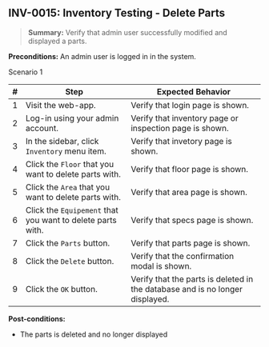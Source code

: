 ## **INV-0015:** Inventory Testing - Delete Parts  

> **Summary:** Verify that admin user successfully modified and displayed a parts.  <br>

**Preconditions:** An admin user is logged in in the system.

Scenario 1 

 | \# | Step | Expected Behavior | 
 |----|------|-------------------| 
 |  1 |  Visit the web-app.    | Verify that login page is shown.  | 
 |  2 |  Log-in using your admin account.   | Verify that inventory page or inspection page is shown.   | 
 |  3 |  In the sidebar, click `Inventory` menu item.   | Verify that invetory page is shown.   |
 |  4 |  Click the `Floor` that you want to delete parts with.   | Verify that floor page  is  shown.   |  
 |  5 |  Click the `Area` that you want to delete parts with.   | Verify that area page  is  shown.   |
 |  6 |  Click the `Equipement` that you want to delete parts with.   | Verify that specs page  is  shown.   |
 |  7 |  Click the `Parts` button.   | Verify that parts page  is  shown.   |
 |  8 | Click the `Delete` button.    | Verify that the confirmation modal is shown. |
 |  9 |  Click the `OK` button.   | Verify that the parts is deleted in the database and is no longer displayed.   |  
 
**Post-conditions:**  

 - The parts is deleted and no longer displayed


